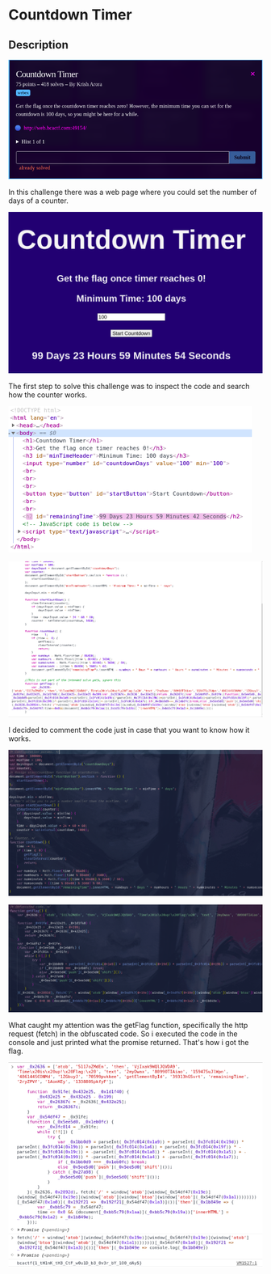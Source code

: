 # Countdown Timer

## Description

![BCACTF-2.0](img/1.png)

In this challenge there was a web page where you could set the number of days of a counter.

![BCACTF-2.0](img/2.png)

The first step to solve this challenge was to inspect the code and search how the counter works.

![BCACTF-2.0](img/3.png)

![BCACTF-2.0](img/4.png)

I decided to comment the code just in case that you want to know how it works.

![BCACTF-2.0](img/5.png)

![BCACTF-2.0](img/6.png)

What caught my attention was the getFlag function, specifically the http request (fetch) in the obfuscated code. So i executed the code in the console and just printed what the promise returned. That's how i got the flag.

![BCACTF-2.0](img/7.png)